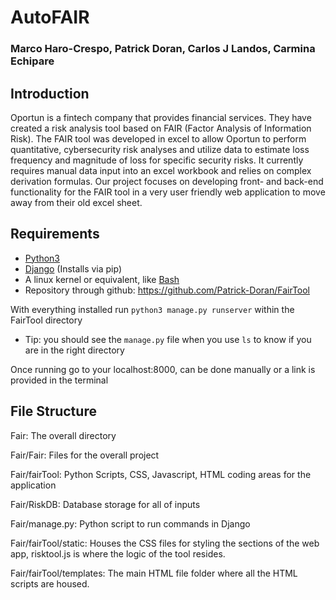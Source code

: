 # AutoFAIR
### Marco Haro-Crespo, Patrick Doran, Carlos J Landos, Carmina Echipare

## Introduction
Oportun is a fintech company that provides financial services. They have created a risk analysis tool based on FAIR (Factor Analysis of Information Risk). The FAIR tool was developed in excel to allow Oportun to perform quantitative, cybersecurity risk analyses and utilize data to estimate loss frequency and magnitude of loss for specific security risks. It currently requires manual data input into an excel workbook and relies on complex derivation formulas. Our project focuses on developing front- and back-end functionality for the FAIR tool in a very user friendly web application to move away from their old excel sheet.

## Requirements
- [Python3](https://www.python.org/downloads/)
- [Django](https://www.djangoproject.com/) (Installs via pip)
- A linux kernel or equivalent, like [Bash](https://www.gnu.org/software/bash/)
- Repository through github: https://github.com/Patrick-Doran/FairTool

With everything installed run `python3 manage.py runserver` within the FairTool directory
- Tip: you should see the `manage.py` file when you use `ls` to know if you are in the right directory

Once running go to your localhost:8000, can be done manually or a link is provided in the terminal

## File Structure
Fair: The overall directory

Fair/Fair: Files for the overall project

Fair/fairTool: Python Scripts, CSS, Javascript, HTML coding areas for the application

Fair/RiskDB: Database storage for all of inputs

Fair/manage.py: Python script to run commands in Django

Fair/fairTool/static: Houses the CSS files for styling the sections of the web app, risktool.js is where the logic of the tool resides.

Fair/fairTool/templates: The main HTML file folder where all the HTML scripts are housed.
